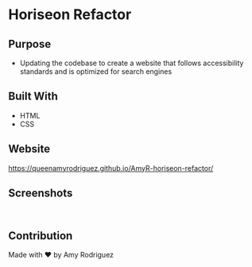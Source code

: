 # Horiseon Refactor

## Purpose

* Updating the codebase to create a website that follows accessibility standards and is optimized for search engines

## Built With
* HTML
* CSS

## Website
https://queenamyrodriguez.github.io/AmyR-horiseon-refactor/

## Screenshots
```md ![header, navigation, and hero image screenshot](assets/images/header-nav-hero-screenshot.png)
```
```md ![Content and Benefits sections](assets/images/content-benefits-screenshot.png)
```

## Contribution
Made with ❤️ by Amy Rodriguez


